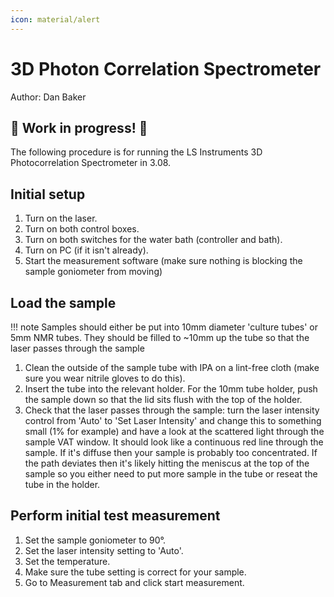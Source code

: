 ```yaml
---
icon: material/alert
---
```



# 3D Photon Correlation Spectrometer
Author: Dan Baker

## :construction: Work in progress! :construction:

The following procedure is for running the LS Instruments 3D Photocorrelation Spectrometer in 3.08.

## Initial setup

1. Turn on the laser.
2. Turn on both control boxes.
3. Turn on both switches for the water bath (controller and bath).
4. Turn on PC (if it isn't already).
5. Start the measurement software (make sure nothing is blocking the sample goniometer from moving)

## Load the sample

!!! note
    Samples should either be put into 10mm diameter 'culture tubes' or 5mm NMR tubes. They should be filled to ~10mm up the tube so that the laser passes through the sample

1. Clean the outside of the sample tube with IPA on a lint-free cloth (make sure you wear nitrile gloves to do this).
2. Insert the tube into the relevant holder. For the 10mm tube holder, push the sample down so that the lid sits flush with the top of the holder. 
3. Check that the laser passes through the sample: turn the laser intensity control from 'Auto' to 'Set Laser Intensity' and change this to something small (1% for example) and have a look at the scattered light through the sample VAT window. It should look like a continuous red line through the sample. If it's diffuse then your sample is probably too concentrated. If the path deviates then it's likely hitting the meniscus at the top of the sample so you either need to put more sample in the tube or reseat the tube in the holder. 

## Perform initial test measurement

1. Set the sample goniometer to 90°. 
2. Set the laser intensity setting to 'Auto'. 
3. Set the temperature. 
4. Make sure the tube setting is correct for your sample. 
5. Go to Measurement tab and click start measurement. 

